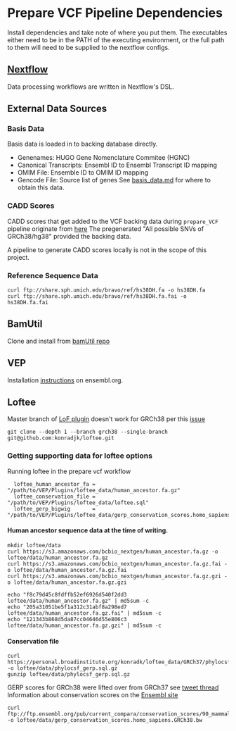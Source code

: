 # Prepare VCF Pipeline Dependencies
Install dependencies and take note of where you put them.
The executables either need to be in the PATH of the executing environment,
or the full path to them will need to be supplied to the nextflow configs.

## [Nextflow](https://www.nextflow.io/)
Data processing workflows are written in Nextflow's DSL.

## External Data Sources

### Basis Data
Basis data is loaded in to backing database directly.
- Genenames: HUGO Gene Nomenclature Commitee (HGNC)
- Canonical Transcripts: Ensembl ID to Ensembl Transcript ID mapping
- OMIM File: Ensemble ID to OMIM ID mapping
- Gencode File: Source list of genes
See [basis\_data.md](basis_data.md) for where to obtain this data.

### CADD Scores
CADD scores that get added to the VCF backing data during `prepare_VCF` pipeline originate from [here](https://cadd.gs.washington.edu/)
The pregenerated "All possible SNVs of GRCh38/hg38" provided the backing data.

A pipeline to generate CADD scores locally is not in the scope of this project.

### Reference Sequence Data
```
curl ftp://share.sph.umich.edu/bravo/ref/hs38DH.fa -o hs38DH.fa
curl ftp://share.sph.umich.edu/bravo/ref/hs38DH.fa.fai -o hs38DH.fa.fai
```

## BamUtil
Clone and install from [bamUtil repo](https://github.com/statgen/bamUtil)

## VEP
Installation [instructions](https://useast.ensembl.org/info/docs/tools/vep/script/vep_download.html) on ensembl.org.

## Loftee
Master branch of [LoF plugin](https://github.com/konradjk/loftee) doesn't work for GRCh38
per this [issue](https://github.com/konradjk/loftee/issues/73#issuecomment-733109901)
```
git clone --depth 1 --branch grch38 --single-branch git@github.com:konradjk/loftee.git
```

### Getting supporting data for loftee options
Running loftee in the prepare vcf workflow

```
  loftee_human_ancestor_fa = "/path/to/VEP/Plugins/loftee_data/human_ancestor.fa.gz"
  loftee_conservation_file = "/path/to/VEP/Plugins/loftee_data/loftee.sql"
  loftee_gerp_bigwig       = "/path/to/VEP/Plugins/loftee_data/gerp_conservation_scores.homo_sapiens.GRCh38.bw"
```

#### Human ancestor sequence data at the time of writing.
```
mkdir loftee/data
curl https://s3.amazonaws.com/bcbio_nextgen/human_ancestor.fa.gz -o loftee/data/human_ancestor.fa.gz
curl https://s3.amazonaws.com/bcbio_nextgen/human_ancestor.fa.gz.fai -o loftee/data/human_ancestor.fa.gz.fai
curl https://s3.amazonaws.com/bcbio_nextgen/human_ancestor.fa.gz.gzi -o loftee/data/human_ancestor.fa.gz.gzi

echo "f8c79d45c8fdffb52ef6926d540f2dd3  loftee/data/human_ancestor.fa.gz" | md5sum -c
echo "205a31051be5f1a312c31abf8a298ed7  loftee/data/human_ancestor.fa.gz.fai" | md5sum -c
echo "121343b868d5da87cc04646d55e806c3  loftee/data/human_ancestor.fa.gz.gzi" | md5sum -c
```

#### Conservation file
```
curl https://personal.broadinstitute.org/konradk/loftee_data/GRCh37/phylocsf_gerp.sql.gz -o loftee/data/phylocsf_gerp.sql.gz
gunzip loftee/data/phylocsf_gerp.sql.gz
```

GERP scores for GRCh38 were lifted over from GRCh37 see [tweet thread](https://twitter.com/konradjk/status/1093324906773786624)
Information about conservation scores on the [Ensembl site](https://ensembl.org/info/genome/compara/conservation_and_constrained.html)
```
curl ftp://ftp.ensembl.org/pub/current_compara/conservation_scores/90_mammals.gerp_conservation_score/gerp_conservation_scores.homo_sapiens.GRCh38.bw -o loftee/data/gerp_conservation_scores.homo_sapiens.GRCh38.bw
```



